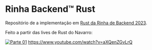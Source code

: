 # Rinha Backend™ Rust

Repositório de a implementação em [Rust da Rinha de Backend 2023](https://github.com/zanfranceschi/rinha-de-backend-2023-q3).

Feito a partir das lives de Rust do Navarro:

[![Parte 01](.github/live01.png)](https://www.youtube.com/watch?v=aXQenZGvLrQ)
https://www.youtube.com/watch?v=aXQenZGvLrQ